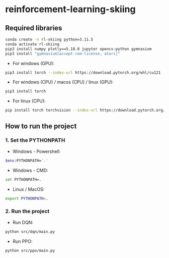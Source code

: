 # reinforcement-learning-skiing

## Required libraries

```bash
conda create -n rl-skiing python=3.11.5
conda activate rl-skiing
pip3 install numpy plotly==5.18.0 jupyter opencv-python gymnasium
pip3 install "gymnasium[accept-rom-license, atari]"
```

- For windows (GPU):

```bash
pip3 install torch --index-url https://download.pytorch.org/whl/cu121
```

- For windows (CPU) / macos (CPU) / linux (GPU):

```bash
pip3 install torch
```

- For linux (CPU):

```bash
pip install torch torchvision --index-url https://download.pytorch.org/whl/cpu
```

## How to run the project

### 1. Set the PYTHONPATH

- Windows - Powershell:

```bash
$env:PYTHONPATH='.' 
```

- Windows - CMD:

```bash
set PYTHONPATH=.
```

- Linux / MacOS:

```bash
export PYTHONPATH=.
```

### 2. Run the project

- Run DQN:

```bash
python src/dqn/main.py
```

- Run PPO:

```bash
python src/ppo/main.py
```